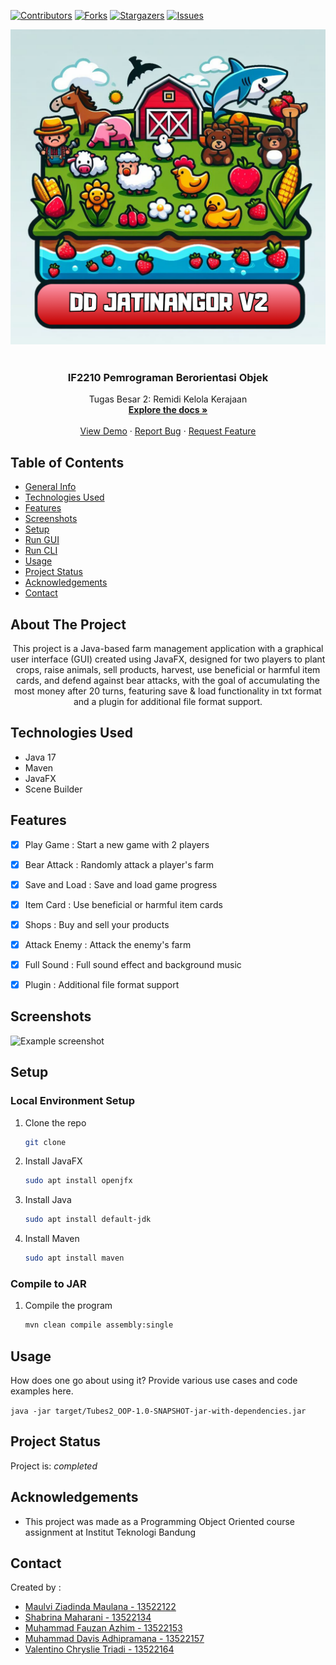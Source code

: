 <a name="readme-top"></a>

<!-- PROJECT SHIELDS -->
[![Contributors][contributors-shield]][contributors-url]
[![Forks][forks-shield]][forks-url]
[![Stargazers][stars-shield]][stars-url]
[![Issues][issues-shield]][issues-url]



<div align="center">
  <img src="img/logo.png" alt="mediQ Logo" />
</div>

<br />
<div align="center">

<h3 align="center">
IF2210 Pemrograman Berorientasi Objek</h3>

  <p align="center">
    Tugas Besar 2: Remidi Kelola Kerajaan 
    <br />
    <a href="https://github.com/ValentinoTriadi/Tubes2_OOP"><strong>Explore the docs »</strong></a>
    <br />
    <br />
    <a href="https://github.com/ValentinoTriadi/Tubes2_OOP">View Demo</a>
    ·
    <a href="https://github.com/ValentinoTriadi/Tubes2_OOP/issues">Report Bug</a>
    ·
    <a href="https://github.com/ValentinoTriadi/Tubes2_OOP/issues">Request Feature</a>
  </p>
</div>







## Table of Contents
* [General Info](#about-the-project)
* [Technologies Used](#technologies-used)
* [Features](#features)
* [Screenshots](#screenshots)
* [Setup](#local-environment-setup)
* [Run GUI](#run-gui)
* [Run CLI](#run-cli)
* [Usage](#usage)
* [Project Status](#project-status)
* [Acknowledgements](#acknowledgements)
* [Contact](#contact)



## About The Project
<p align = "center">This project is a Java-based farm management application with a graphical user interface (GUI) created using JavaFX, designed for two players to plant crops, raise animals, sell products, harvest, use beneficial or harmful item cards, and defend against bear attacks, with the goal of accumulating the most money after 20 turns, featuring save & load functionality in txt format and a plugin for additional file format support. </p>


## Technologies Used
- Java 17
- Maven
- JavaFX
- Scene Builder

## Features

- [x] Play Game : Start a new game with 2 players
- [x] Bear Attack : Randomly attack a player's farm
- [x] Save and Load : Save and load game progress
- [x] Item Card : Use beneficial or harmful item cards
- [x] Shops : Buy and sell your products
- [x] Attack Enemy : Attack the enemy's farm
- [x] Full Sound : Full sound effect and background music
- [x] Plugin : Additional file format support


## Screenshots
![Example screenshot](./img/screenshot.png)
<!-- If you have screenshots you'd like to share, include them here. -->


## Setup

### Local Environment Setup
1. Clone the repo
   ```sh
   git clone
    ```
2. Install JavaFX
    ```sh
    sudo apt install openjfx
    ```
3. Install Java
    ```sh
    sudo apt install default-jdk
    ```
4. Install Maven
    ```sh
    sudo apt install maven
    ```

### Compile to JAR
1. Compile the program
    ```sh
    mvn clean compile assembly:single
    ```


## Usage
How does one go about using it?
Provide various use cases and code examples here.

`java -jar target/Tubes2_OOP-1.0-SNAPSHOT-jar-with-dependencies.jar`


## Project Status
Project is: _completed_


## Acknowledgements
- This project was made as a Programming Object Oriented course assignment at Institut Teknologi Bandung


## Contact
Created by : 
- [Maulvi Ziadinda Maulana - 13522122](https://github.com/maulvi-zm) 
- [Shabrina Maharani - 13522134](https://github.com/Maharanish)
- [Muhammad Fauzan Azhim - 13522153](https://github.com/fauzanazz)
- [Muhammad Davis Adhipramana - 13522157](https://github.com/Loxenary)
- [Valentino Chryslie Triadi - 13522164](https://github.com/ValentinoTriadi)




<!-- MARKDOWN LINKS & IMAGES -->
<!-- https://www.markdownguide.org/basic-syntax/#reference-style-links -->
[contributors-shield]: https://img.shields.io/github/contributors/ValentinoTriadi/Tubes2_OOP.svg?style=for-the-badge
[contributors-url]: https://github.com/ValentinoTriadi/Tubes2_OOP/graphs/contributors
[forks-shield]: https://img.shields.io/github/forks/ValentinoTriadi/Tubes2_OOP.svg?style=for-the-badge
[forks-url]: https://github.com/ValentinoTriadi/Tubes2_OOP/forks
[stars-shield]: https://img.shields.io/github/stars/ValentinoTriadi/Tubes2_OOP.svg?style=for-the-badge
[stars-url]: https://github.com/ValentinoTriadi/Tubes2_OOP/stargazers
[issues-shield]: https://img.shields.io/github/issues/ValentinoTriadi/Tubes2_OOP.svg?style=for-the-badge
[issues-url]: https://github.com/ValentinoTriadi/Tubes2_OOP/issues
